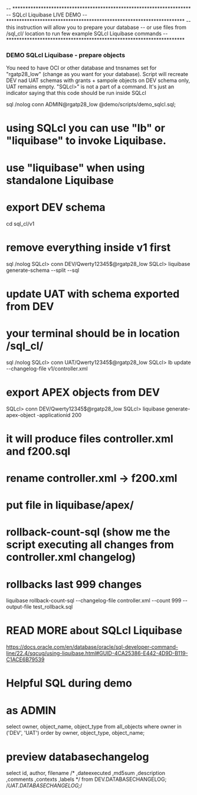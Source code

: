 -- *********************************************************************
-- SQLcl Liquibase LIVE DEMO
-- *********************************************************************
-- this instruction will allow you to prepare your database
-- or use files from /sql_cl/ location to run few example SQLcl Liquibase commands
-- *********************************************************************

### DEMO SQLcl Liquibase - prepare objects ##
You need to have OCI or other database and tnsnames set for "rgatp28_low" (change as you want for your database).
Script will recreate DEV nad UAT schemas with grants + sampole objects on DEV schema only, UAT remains empty.
"SQLcl>" is not a part of a command. It's just an indicator saying that this code should be run inside SQLcl

sql /nolog
conn ADMIN@rgatp28_low
@demo/scripts/demo_sqlcl.sql;

# using SQLcl you can use "lb" or "liquibase" to invoke Liquibase.
# use "liquibase" when using standalone Liquibase

# export DEV schema
cd sql_cl/v1

# remove everything inside v1 first
sql /nolog
SQLcl> conn DEV/Qwerty12345$@rgatp28_low
SQLcl> liquibase generate-schema --split --sql

# update UAT with schema exported from DEV
# your terminal should be in location /sql_cl/
sql /nolog
SQLcl> conn UAT/Qwerty12345$@rgatp28_low
SQLcl> lb update --changelog-file v1/controller.xml

# export APEX objects from DEV
SQLcl> conn DEV/Qwerty12345$@rgatp28_low
SQLcl> liquibase generate-apex-object -applicationid 200
# it will produce files controller.xml and f200.sql
# rename controller.xml -> f200.xml
# put file in liquibase/apex/


# rollback-count-sql (show me the script executing all changes from controller.xml changelog)
# rollbacks last 999 changes
liquibase rollback-count-sql --changelog-file controller.xml --count 999 --output-file test_rollback.sql


# READ MORE about SQLcl Liquibase
https://docs.oracle.com/en/database/oracle/sql-developer-command-line/22.4/sqcug/using-liquibase.html#GUID-4CA25386-E442-4D9D-B119-C1ACE6B79539



# Helpful SQL during demo
# as ADMIN
select owner, object_name, object_type
  from all_objects
 where owner in ('DEV', 'UAT')
 order by owner, object_type, object_name;

 # preview databasechangelog
select id,
       author,
       filename
       /*
       ,dateexecuted
		   ,md5sum
       ,description
       ,comments
       ,contexts
       ,labels
       */
  from  DEV.DATABASECHANGELOG;
  /*UAT.DATABASECHANGELOG;*/
